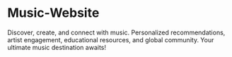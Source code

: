 # Music-Website
Discover, create, and connect with music. Personalized recommendations, artist engagement, educational resources, and global community. Your ultimate music destination awaits!
